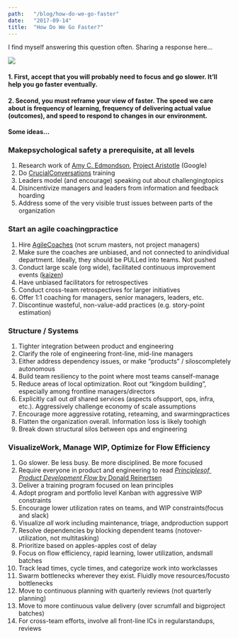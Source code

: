 ```yaml
---
path:	"/blog/how-do-we-go-faster"
date:	"2017-09-14"
title:	"How Do We Go Faster?"
---
```


I find myself answering this question often. Sharing a response here…

![](/images/1*xXr_C_RHAREXYh3BQSQHdQ.png)

#### 1. First, accept that you will probably need to focus and go slower. It’ll help you go faster eventually.

#### 2. Second, you must reframe your view of faster. The speed we care about is frequency of learning, frequency of delivering actual value (outcomes), and speed to respond to changes in our environment.

#### Some ideas…

### Make​ ​​psychological​ ​safety​​ ​a​ ​prerequisite,​ ​at​ ​all​ ​levels

1. Research work of [Amy C. Edmondson](https://www.youtube.com/watch?v=LhoLuui9gX8), [Project Aristotle](https://rework.withgoogle.com/guides/understanding-team-effectiveness/steps/introduction/) (Google)
2. Do​ ​[Crucial​ ​Conversations](https://www.amazon.com/Crucial-Conversations-Talking-Stakes-Second/dp/1469266822)​ ​training
3. Leaders​ ​model​ ​(and​ ​encourage)​ ​speaking​ ​out​ ​about​ ​challenging​ ​topics
4. Disincentivize​ ​managers​ ​and​ ​leaders​ ​from​ ​information​ ​and​ ​feedback​ ​hoarding
5. Address​ ​some​ ​of​ ​the​ ​very​ ​visible​ ​trust​ ​issues​ ​between​ ​parts​ ​of​ ​the​ ​organization
### Start​ ​an​ ​agile​ ​coaching​ ​practice

1. Hire​ ​[Agile​ ​Coaches](http://www.agile-ux.com/2010/03/30/the-scrummaster-is-not-an-agile-coach/)​ ​(not​ ​scrum​ ​masters,​ ​not​ ​project​ ​managers)
2. Make​ ​sure​ ​the​ ​coaches​ ​are​ ​​unbiased​,​ ​and​ ​not​ ​connected​ ​to​ ​an​ ​individual​ ​department. Ideally, they should be PULLed into teams. Not pushed
3. Conduct​ ​large​ ​scale​ ​(org​ ​wide),​ ​facilitated​ ​continuous​ ​improvement​ ​events​ ​([k​aizen​](https://en.wikipedia.org/wiki/Kaizen))
4. Have​ ​unbiased​ ​facilitators​ ​for​ ​retrospectives
5. Conduct​ ​cross-team​ ​retrospectives​ ​for​ ​larger​ ​initiatives
6. Offer​ ​1:1​ ​coaching​ ​for​ ​managers,​ ​senior​ ​managers,​ ​leaders,​ ​etc.
7. Discontinue​ ​wasteful,​ ​non-value-add​ ​practices​ ​(e.g.​ ​story-point​ ​estimation)
### Structure​ ​/​ ​Systems

1. Tighter​ ​integration​ ​between​ ​product​ ​and​ ​engineering
2. Clarify​ ​the​ ​role​ ​of​ ​engineering​ ​front-line,​ ​mid-line​ ​managers
3. Either​ ​address​ ​dependency​ ​issues,​ ​or​ ​make​ ​“products”​ ​/​ ​silos​ ​completely​ ​autonomous
4. Build​ ​team​ ​resiliency​ ​to​ ​the​ ​point​ ​where​ ​most​ ​teams​ ​can​ ​self-manage
5. Reduce​ ​areas​ ​of​ ​local​ ​optimization​. Root​ ​out​ ​“kingdom​ ​building”,​ ​especially​ ​among​ ​frontline​ ​managers/directors
6. Explicitly​ ​call​ ​out​​ ​*all*​​ ​shared​ ​services​ ​(aspects​ ​of​ ​support,​ ​ops,​ ​infra,​ ​etc.). Aggressively challenge economy of scale assumptions
7. Encourage​ ​more​ ​aggressive​ ​rotating,​ ​​reteaming​,​ ​and​ ​swarming​ ​practices
8. Flatten​ ​the​ ​organization​ ​overall.​ ​Information​ ​loss​ ​is​ likely ​too​ ​high
9. Break​ ​down​ ​structural​ ​silos​ ​between​ ​ops​ ​and​ ​engineering
### Visualize​ ​Work,​ ​Manage​ ​WIP,​ ​Optimize​ ​for​ ​Flow​ ​Efficiency

1. Go slower. Be less busy. Be more disciplined. Be more focused
2. Require​ ​everyone​ ​in​ ​product​ ​and​ ​engineering​ ​to​ ​read​ [​​*Principles​ ​of​ ​Product​ ​Development​ ​Flow* by Donald Reinertsen](https://www.amazon.com/dp/B007TKU0O0/ref=dp-kindle-redirect?_encoding=UTF8&btkr=1)
3. Deliver​ ​a​ ​training​ ​program​ ​focused​ ​on​ ​lean​ ​principles
4. Adopt​ ​program​ ​and​ ​portfolio​ ​level​ ​Kanban​ ​with​ ​aggressive​ ​WIP​ ​constraints
5. Encourage​ ​lower​ ​utilization​ ​rates​ ​on​ ​teams,​ ​and​ ​WIP​ ​constraints​ ​(focus​ ​and​ ​slack)
6. Visualize​ ​​*all*​ ​​work​ ​including​ ​maintenance,​ ​triage,​ ​and​ ​production​ ​support
7. Resolve​ ​dependencies​ ​by​ ​blocking​ ​dependent​ ​teams​ ​(not​ ​over-utilization,​ ​not​ ​multitasking)
8. Prioritize​ ​based​ ​on​ ​apples-apples​ ​cost​ ​of​ ​delay​
9. Focus​ ​on​ ​flow​ ​efficiency,​ ​rapid learning, lower​ ​utilization,​ ​and​ ​small​ ​batches
10. Track​ ​lead​ ​times,​ ​cycle​ ​times,​ ​and​ ​categorize​ ​work​ ​into​ ​work​ ​classes
11. Swarm​ ​bottlenecks​ ​wherever​ ​they​ ​exist.​ ​Fluidly​ ​move​ ​resources/focus​ ​to​ ​bottlenecks
12. Move​ ​to​ ​continuous​ ​planning​ ​with​ ​quarterly​ ​reviews​ ​(not​ ​quarterly​ ​planning)
13. Move​ ​to​ ​more​ ​continuous​ ​value​ ​delivery​ ​(over​ ​scrumfall​ ​and​ ​big​ ​project​ ​batches)
14. For​ ​cross-team​ ​efforts,​ ​involve​ ​all​ ​front-line​ ​ICs​ ​in​ ​regular​ ​standups,​ ​reviews
